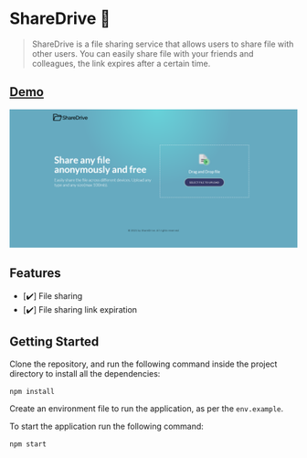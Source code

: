 # ShareDrive 📁

> ShareDrive is a file sharing service that allows users to share file with other users. You can easily share file with your friends and colleagues, the link expires after a certain time.

## [Demo](https://sharedrive-123.herokuapp.com/)

![](./github/homepage.png)

## Features

- [✔️] File sharing
- [✔️] File sharing link expiration

## Getting Started

Clone the repository, and run the following command inside the project directory to install all the dependencies:

```
npm install
```

Create an environment file to run the application, as per the `env.example`.

To start the application run the following command:

```
npm start
```

